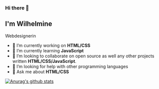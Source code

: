 ### Hi there 👋
## I'm Wilhelmine
Webdesignerin

- 🔭 I’m currently working on **HTML/CSS**
- 🌱 I’m currently learning **JavaScript**
- 👯 I’m looking to collaborate on open source as well any other projects written **HTML/CSS/JavaScript**.
- 🤔 I’m looking for help with other programming languages
- 💬 Ask me about **HTML/CSS**

[![Anurag's github stats](https://github-readme-stats.vercel.app/api?username=wilhelmine-erber&show_icons=true&theme=synthwave)](https://github.com/anuraghazra/github-readme-stats)
